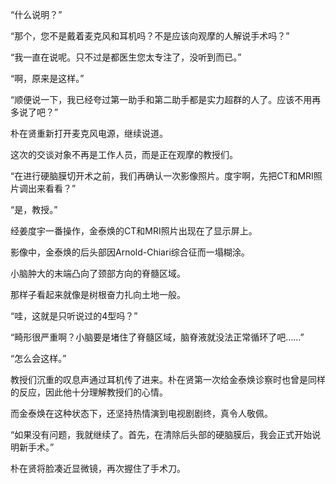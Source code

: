 “什么说明？”

“那个，您不是戴着麦克风和耳机吗？不是应该向观摩的人解说手术吗？”

“我一直在说呢。只不过是都医生您太专注了，没听到而已。”

“啊，原来是这样。”

“顺便说一下，我已经夸过第一助手和第二助手都是实力超群的人了。应该不用再多说了吧？”

朴在贤重新打开麦克风电源，继续说道。

这次的交谈对象不再是工作人员，而是正在观摩的教授们。

“在进行硬脑膜切开术之前，我们再确认一次影像照片。度宇啊，先把CT和MRI照片调出来看看？”

“是，教授。”

经姜度宇一番操作，金泰焕的CT和MRI照片出现在了显示屏上。

影像中，金泰焕的后头部因Arnold-Chiari综合征而一塌糊涂。

小脑肿大的末端凸向了颈部方向的脊髓区域。

那样子看起来就像是树根奋力扎向土地一般。

“哇，这就是只听说过的4型吗？”

“畸形很严重啊？小脑要是堵住了脊髓区域，脑脊液就没法正常循环了吧……”

“怎么会这样。”

教授们沉重的叹息声通过耳机传了进来。朴在贤第一次给金泰焕诊察时也曾是同样的反应，因此他十分理解教授们的心情。

而金泰焕在这种状态下，还坚持热情演到电视剧剧终，真令人敬佩。

“如果没有问题，我就继续了。首先，在清除后头部的硬脑膜后，我会正式开始说明新手术。”

朴在贤将脸凑近显微镜，再次握住了手术刀。